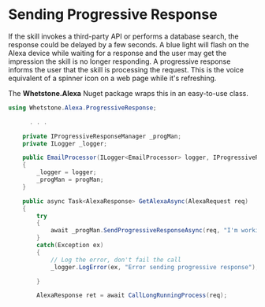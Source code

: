 # Sending Progressive Response

If the skill invokes a third-party API or performs a database search, the response could be delayed by a few seconds. A blue light will flash on the Alexa device while waiting for a response and the user may get the impression the skill is no longer responding. 
A progressive response informs the user that the skill is processing the request. This is the voice equivalent of a spinner icon on a web page while it's refreshing.

The **Whetstone.Alexa** Nuget package wraps this in an easy-to-use class.

```csharp
using Whetstone.Alexa.ProgressiveResponse;

      . . .

    private IProgressiveResponseManager _progMan;
    private ILogger _logger;

    public EmailProcessor(ILogger<EmailProcessor> logger, IProgressiveResponseManager progMan)
    {
        _logger = logger;
        _progMan = progMan;
    }

    public async Task<AlexaResponse> GetAlexaAsync(AlexaRequest req)
    {
        try
        {
            await _progMan.SendProgressiveResponseAsync(req, "I'm working on it");
        }
        catch(Exception ex)
        {
            // Log the error, don't fail the call
            _logger.LogError(ex, "Error sending progressive response");

        }

        AlexaResponse ret = await CallLongRunningProcess(req);
```
